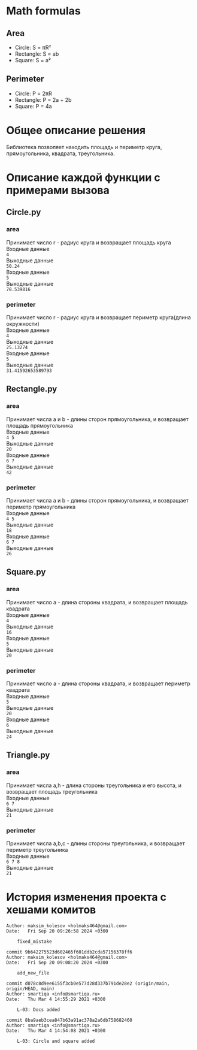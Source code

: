 # Math formulas
## Area
- Circle: S = πR²
- Rectangle: S = ab
- Square: S = a²

## Perimeter
- Circle: P = 2πR
- Rectangle: P = 2a + 2b
- Square: P = 4a
# Общее описание решения
Библиотека позволяет находить площадь и периметр круга, прямоугольника, квадрата, треугольника.
# Описание каждой функции с примерами вызова
## Circle.py
### area
Принимает число r - радиус круга и возвращает площадь круга\
Входные данные\
` 4 `\
    Выходные данные\
` 50.24 `\
    Входные данные\
` 5 `\
    Выходные данные\
` 78.539816 `

### perimeter
Принимает число r - радиус круга и возвращает периметр круга(длина окружности)\
Входные данные\
` 4 `\
    Выходные данные\
` 25.13274 `\
    Входные данные\
` 5 `\
    Выходные данные\
` 31.41592653589793 `

## Rectangle.py 
### area
Принимает числа a и b - длины сторон прямоугольника, и возвращает площадь прямоугольника\
Входные данные\
` 4 5 `\
    Выходные данные\
` 20 `\
    Входные данные\
` 6 7 `\
    Выходные данные\
` 42 `
 ### perimeter
Принимает числа a и b - длины сторон прямоугольника, и возвращает периметр прямоугольника\
Входные данные\
` 4 5 `\
    Выходные данные\
` 18 `\
    Входные данные\
` 6 7 `\
 Выходные данные\
` 26 `
    
    
## Square.py
### area
Принимает число a - длина стороны квадрата, и возвращает площадь квадрата\
Входные данные\
` 4 `\
    Выходные данные\
` 16 `\
    Входные данные\
` 5 `\
    Выходные данные\
` 20 `
### perimeter
Принимает число a - длина стороны квадрата, и возвращает периметр квадрата\
Входные данные\
` 5 `\
    Выходные данные\
` 20 `\
    Входные данные\
` 6 `\
    Выходные данные\
` 24 `
## Triangle.py
### area
Принимает числа a,h - длина стороны треугольника и его высота, и возвращает площадь треугольника\
Входные данные\
` 6 7 `\
    Выходные данные\
` 21 `
### perimeter
Принимает числа a,b,c - длины стороны треугольника, и возвращает периметр треугольника\
Входные данные\
` 6 7 8 `\
    Выходные данные\
` 21 `
    
# История изменения проекта с хешами комитов
```
Author: maksim_kolesov <holmaks464@gmail.com>
Date:   Fri Sep 20 09:26:58 2024 +0300

    fixed_mistake

commit 9b642275523d602465f601ddb2cda57156378ff6
Author: maksim_kolesov <holmaks464@gmail.com>
Date:   Fri Sep 20 09:08:20 2024 +0300

    add_new_file

commit d078c8d9ee6155f3cb0e577d28d337b791de28e2 (origin/main, origin/HEAD, main)
Author: smartiqa <info@smartiqa.ru>
Date:   Thu Mar 4 14:55:29 2021 +0300

    L-03: Docs added

commit 8ba9aeb3cea847b63a91ac378a2a6db758682460
Author: smartiqa <info@smartiqa.ru>
Date:   Thu Mar 4 14:54:08 2021 +0300

    L-03: Circle and square added
```
